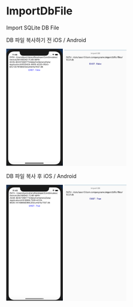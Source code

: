# ImportDbFile
Import SQLite DB File

DB 파일 복사하기 전
iOS / Android

<div>
<img src="https://github.com/kei-soft/ImportDbFile/blob/master/ios1.PNG" width="30%"></img>
<img src="https://github.com/kei-soft/ImportDbFile/blob/master/android1.jpg" width="33%"></img>
</div>

DB 파일 복사 후
iOS / Android

<div>
<img src="https://github.com/kei-soft/ImportDbFile/blob/master/ios2.PNG" width="30%"></img>
<img src="https://github.com/kei-soft/ImportDbFile/blob/master/android2.jpg" width="33%"></img>
</div>
